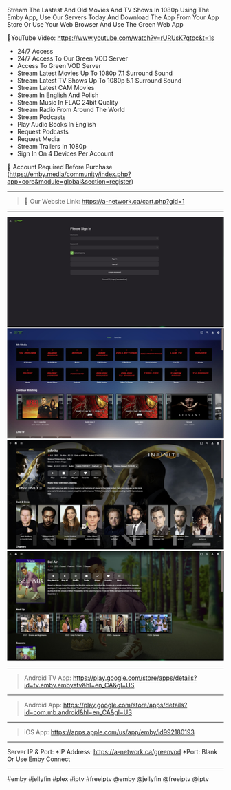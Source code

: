 Stream The Lastest And Old Movies And TV Shows In 1080p Using The Emby App, Use Our Servers Today And Download The App From Your App Store Or Use Your Web Browser And Use The Green Web App

🔶YouTube Video: https://www.youtube.com/watch?v=rURUsK7qtpc&t=1s

- 24/7 Access
- 24/7 Access To Our Green VOD Server
- Access To Green VOD Server
- Stream Latest Movies Up To 1080p 7.1 Surround Sound
- Stream Latest TV Shows Up To 1080p 5.1 Surround Sound
- Stream Latest ​CAM Movies
- Stream In English And Polish
- Stream Music In FLAC 24bit Quality
- Stream Radio From Around The World
- Stream Podcasts
- Play Audio Books In English
- Request Podcasts
- Request Media
- Stream Trailers In 1080p
- Sign In On 4 Devices Per Account

🔶 Account Required Before Purchase (https://emby.media/community/index.php?app=core&module=global&section=register)

__________________________________________________________________________________________________________________________________
>🔶 Our Website Link: https://a-network.ca/cart.php?gid=1


__________________________________________________________________________________________________________________________________

![This is an image](https://github.com/media-a-server/emby/blob/main/1.jpg?raw=true)
![This is an image](https://github.com/media-a-server/emby/blob/main/2.jpg?raw=true)
![This is an image](https://github.com/media-a-server/emby/blob/main/3.jpg?raw=true)
![This is an image](https://github.com/media-a-server/emby/blob/main/4.jpg?raw=true)

__________________________________________________________________________________________________________________________________

>Android TV App: https://play.google.com/store/apps/details?id=tv.emby.embyatv&hl=en_CA&gl=US
__________________________________________________________________________________________________________________________________
>Android App: https://play.google.com/store/apps/details?id=com.mb.android&hl=en_CA&gl=US
__________________________________________________________________________________________________________________________________
>iOS App: https://apps.apple.com/us/app/emby/id992180193

__________________________________________________________________________________________________________________________________

Server IP & Port: *IP Address: https://a-network.ca/greenvod  *Port: Blank   Or Use Emby Connect
__________________________________________________________________________________________________________________________________
#emby #jellyfin #plex #iptv #freeiptv @emby @jellyfin @freeiptv @iptv
